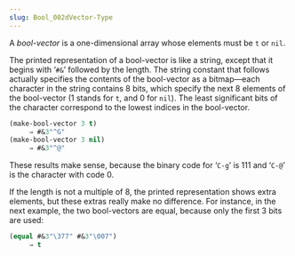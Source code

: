 ```yaml
---
slug: Bool_002dVector-Type
---
```


A *bool-vector* is a one-dimensional array whose elements must be `t` or `nil`.

The printed representation of a bool-vector is like a string, except that it begins with ‘`#&`’ followed by the length. The string constant that follows actually specifies the contents of the bool-vector as a bitmap—each character in the string contains 8 bits, which specify the next 8 elements of the bool-vector (1 stands for `t`, and 0 for `nil`). The least significant bits of the character correspond to the lowest indices in the bool-vector.

```lisp
(make-bool-vector 3 t)
     ⇒ #&3"^G"
(make-bool-vector 3 nil)
     ⇒ #&3"^@"
```

These results make sense, because the binary code for ‘`C-g`’ is 111 and ‘`C-@`’ is the character with code 0.

If the length is not a multiple of 8, the printed representation shows extra elements, but these extras really make no difference. For instance, in the next example, the two bool-vectors are equal, because only the first 3 bits are used:

```lisp
(equal #&3"\377" #&3"\007")
     ⇒ t
```
